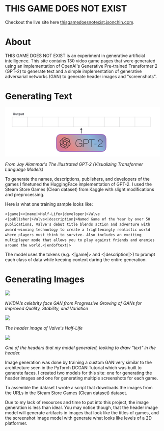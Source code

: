 # THIS GAME DOES NOT EXIST

Checkout the live site here [thisgamedoesnotexist.jsonchin.com](https://thisgamedoesnotexist.jsonchin.com).

# About

THIS GAME DOES NOT EXIST is an experiment in generative artificial intelligence. This site contains 130 video game pages that were generated using an implementation of OpenAI's Generative Pre-trained Transformer 2 (GPT-2) to generate text and a simple implementation of generative adversarial networks (GAN) to generate header images and "screenshots".

# Generating Text

![](images/gpt-2.gif)

*From Jay Alammar's The Illustrated GPT-2 (Visualizing Transformer Language Models)*

To generate the names, descriptions, publishers, and developers of the games I finetuned the HuggingFace implementation of GPT-2. I used the Steam Store Games (Clean dataset) from Kaggle with slight modifications and preprocessing.

Here is what one training sample looks like:

```<|game|><|name|>Half-Life<|developer|>Valve <|publisher|>Valve<|description|>Named Game of the Year by over 50 publications, Valve's debut title blends action and adventure with award-winning technology to create a frighteningly realistic world where players must think to survive. Also includes an exciting multiplayer mode that allows you to play against friends and enemies around the world.<|endoftext|>```

The model uses the tokens (e.g. <|game|> and <|description|>) to prompt each class of data while keeping context during the entire generation.

# Generating Images

![](images/nvidiafacegan.gif)

*NVIDIA's celebrity face GAN from Progressive Growing of GANs for Improved Quality, Stability, and Variation*

![](images/halflifeheader.jpg)

*The header image of Valve's Half-Life*

![](images/760503582b2b410caefc7b622f9a0a19.jpg)

*One of the headers that my model generated, looking to draw "text" in the header.*

Image generation was done by training a custom GAN very similar to the architecture seen in the PyTorch DCGAN Tutorial which was built to generate faces. I created two models for this site: one for generating the header images and one for generating multiple screenshots for each game.

To assemble the dataset I wrote a script that downloads the images from the URLs in the Steam Store Games (Clean dataset) dataset.

Due to my lack of resources and time to put into this project, the image generation is less than ideal. You may notice though, that the header image model will generate artifacts in images that look like the titles of games, and the screenshot image model with generate what looks like levels of a 2D platformer.